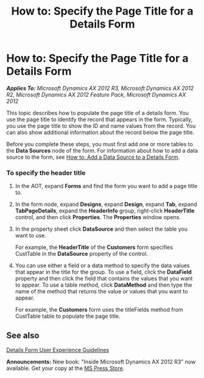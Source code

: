 ﻿---
title: 'How to: Specify the Page Title for a Details Form'
TOCTitle: 'How to: Specify the Page Title for a Details Form'
ms:assetid: 7f1e5f3f-4c50-40e2-a71c-6826e78b73b9
ms:mtpsurl: https://msdn.microsoft.com/en-us/library/Hh528506(v=AX.60)
ms:contentKeyID: 37835254
ms.date: 05/18/2015
mtps_version: v=AX.60
---

# How to: Specify the Page Title for a Details Form 


_**Applies To:** Microsoft Dynamics AX 2012 R3, Microsoft Dynamics AX 2012 R2, Microsoft Dynamics AX 2012 Feature Pack, Microsoft Dynamics AX 2012_

This topic describes how to populate the page title of a details form. You use the page title to identify the record that appears in the form. Typically, you use the page title to show the ID and name values from the record. You can also show additional information about the record below the page title.

Before you complete these steps, you must first add one or more tables to the **Data Sources** node of the form. For information about how to add a data source to the form, see [How to: Add a Data Source to a Details Form](how-to-add-a-data-source-to-a-details-form.md).

### To specify the header title

1.  In the AOT, expand **Forms** and find the form you want to add a page title to.

2.  In the form node, expand **Designs**, expand **Design**, expand **Tab**, expand **TabPageDetails**, expand the **HeaderInfo** group, right-click **HeaderTitle** control, and then click **Properties**. The **Properties** window opens.

3.  In the property sheet click **DataSource** and then select the table you want to use.
    
    For example, the **HeaderTitle** of the **Customers** form specifies CustTable in the **DataSource** property of the control.

4.  You can use either a field or a data method to specify the data values that appear in the title for the group. To use a field, click the **DataField** property and then click the field that contains the values that you want to appear. To use a table method, click **DataMethod** and then type the name of the method that returns the value or values that you want to appear.
    
    For example, the **Customers** form uses the titleFields method from CustTable table to populate the page title.

## See also

[Details Form User Experience Guidelines](details-form-user-experience-guidelines.md)

  
**Announcements:** New book: "Inside Microsoft Dynamics AX 2012 R3" now available. Get your copy at the [MS Press Store](https://www.microsoftpressstore.com/store/inside-microsoft-dynamics-ax-2012-r3-9780735685109).

